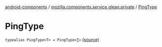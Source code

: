[android-components](../index.md) / [mozilla.components.service.glean.private](index.md) / [PingType](./-ping-type.md)

# PingType

`typealias PingType<T> = PingType<`[`T`](-ping-type.md#T)`>` [(source)](https://github.com/mozilla-mobile/android-components/blob/master/components/service/glean/src/main/java/mozilla/components/service/glean/private/MetricAliases.kt#L21)